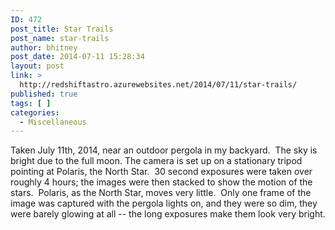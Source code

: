 ```yaml
---
ID: 472
post_title: Star Trails
post_name: star-trails
author: bhitney
post_date: 2014-07-11 15:28:34
layout: post
link: >
  http://redshiftastro.azurewebsites.net/2014/07/11/star-trails/
published: true
tags: [ ]
categories:
  - Miscellaneous
---
```

Taken July 11th, 2014, near an outdoor pergola in my backyard.  The sky is bright due to the full moon. The camera is set up on a stationary tripod pointing at Polaris, the North Star.  30 second exposures were taken over roughly 4 hours; the images were then stacked to show the motion of the stars.  Polaris, as the North Star, moves very little.  Only one frame of the image was captured with the pergola lights on, and they were so dim, they were barely glowing at all -- the long exposures make them look very bright.